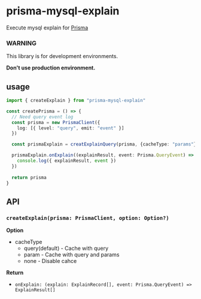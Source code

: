 # prisma-mysql-explain

Execute mysql explain for [Prisma](https://www.prisma.io/)

### WARNING
This library is for development environments.

**Don't use production environment.**

## usage

```ts
import { createExplain } from "prisma-mysql-explain"

const createPrisma = () => {
  // Need query event log
  const prisma = new PrismaClient({
    log: [{ level: "query", emit: "event" }]
  })

  const prismaExplain = creatExplainQuery(prisma, {cacheType: "params"})

  prismaExplain.onExplain((explainResult, event: Prisma.QueryEvent) => {
    console.log({ explainResult, event })
  })
  
  return prisma
}
```


## API

### `createExplain(prisma: PrismaClient, option: Option?) `

**Option**

* cacheType
  * query(default) - Cache with query
  * param - Cache with query and params
  * none - Disable cahce

**Return**

* `onExplain: (explain: ExplainRecord[], event: Prisma.QueryEvent) => ExplainResult[]`



